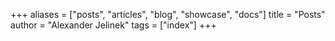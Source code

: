 +++
aliases = ["posts", "articles", "blog", "showcase", "docs"]
title = "Posts"
author = "Alexander Jelinek"
tags = ["index"]
+++
